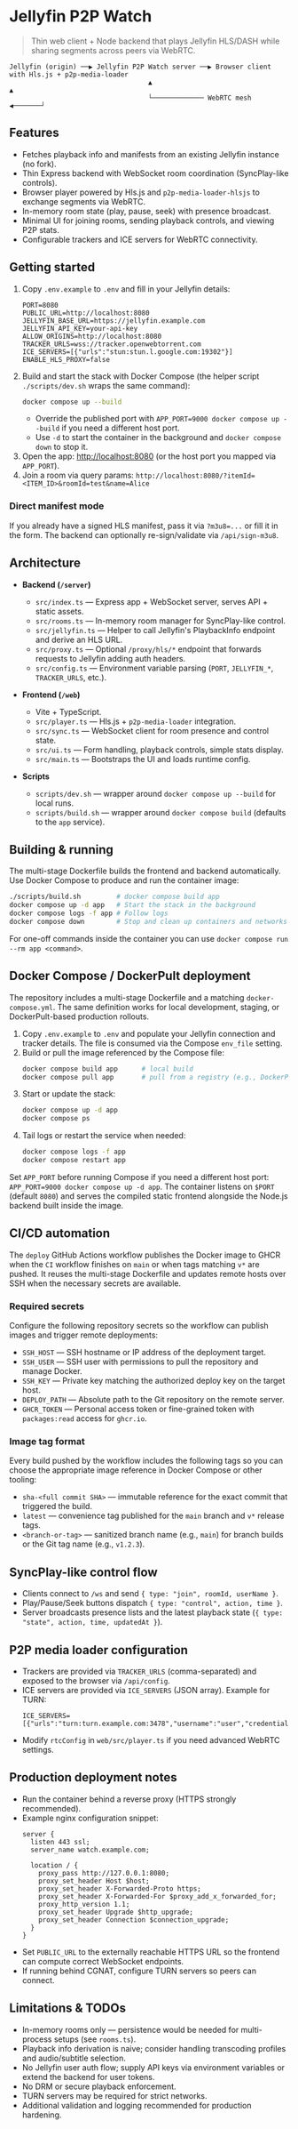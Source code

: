 # Jellyfin P2P Watch

> Thin web client + Node backend that plays Jellyfin HLS/DASH while sharing segments across peers via WebRTC.

```
Jellyfin (origin) ──▶ Jellyfin P2P Watch server ──▶ Browser client with Hls.js + p2p-media-loader
                                   ▲                                  ▲
                                   └───────────── WebRTC mesh ◀───────┘
```

## Features

- Fetches playback info and manifests from an existing Jellyfin instance (no fork).
- Thin Express backend with WebSocket room coordination (SyncPlay-like controls).
- Browser player powered by Hls.js and `p2p-media-loader-hlsjs` to exchange segments via WebRTC.
- In-memory room state (play, pause, seek) with presence broadcast.
- Minimal UI for joining rooms, sending playback controls, and viewing P2P stats.
- Configurable trackers and ICE servers for WebRTC connectivity.

## Getting started

1. Copy `.env.example` to `.env` and fill in your Jellyfin details:
   ```env
   PORT=8080
   PUBLIC_URL=http://localhost:8080
   JELLYFIN_BASE_URL=https://jellyfin.example.com
   JELLYFIN_API_KEY=your-api-key
   ALLOW_ORIGINS=http://localhost:8080
   TRACKER_URLS=wss://tracker.openwebtorrent.com
   ICE_SERVERS=[{"urls":"stun:stun.l.google.com:19302"}]
   ENABLE_HLS_PROXY=false
   ```
2. Build and start the stack with Docker Compose (the helper script `./scripts/dev.sh` wraps the same command):
   ```bash
   docker compose up --build
   ```
   - Override the published port with `APP_PORT=9000 docker compose up --build` if you need a different host port.
   - Use `-d` to start the container in the background and `docker compose down` to stop it.
3. Open the app: <http://localhost:8080> (or the host port you mapped via `APP_PORT`).
4. Join a room via query params: `http://localhost:8080/?itemId=<ITEM_ID>&roomId=test&name=Alice`

### Direct manifest mode

If you already have a signed HLS manifest, pass it via `?m3u8=...` or fill it in the form. The backend can optionally re-sign/validate via `/api/sign-m3u8`.

## Architecture

- **Backend (`/server`)**
  - `src/index.ts` — Express app + WebSocket server, serves API + static assets.
  - `src/rooms.ts` — In-memory room manager for SyncPlay-like control.
  - `src/jellyfin.ts` — Helper to call Jellyfin's PlaybackInfo endpoint and derive an HLS URL.
  - `src/proxy.ts` — Optional `/proxy/hls/*` endpoint that forwards requests to Jellyfin adding auth headers.
  - `src/config.ts` — Environment variable parsing (`PORT`, `JELLYFIN_*`, `TRACKER_URLS`, etc.).

- **Frontend (`/web`)**
  - Vite + TypeScript.
  - `src/player.ts` — Hls.js + `p2p-media-loader` integration.
  - `src/sync.ts` — WebSocket client for room presence and control state.
  - `src/ui.ts` — Form handling, playback controls, simple stats display.
  - `src/main.ts` — Bootstraps the UI and loads runtime config.

- **Scripts**
  - `scripts/dev.sh` — wrapper around `docker compose up --build` for local runs.
  - `scripts/build.sh` — wrapper around `docker compose build` (defaults to the `app` service).

## Building & running

The multi-stage Dockerfile builds the frontend and backend automatically. Use Docker Compose to produce and run the container image:

```bash
./scripts/build.sh         # docker compose build app
docker compose up -d app   # Start the stack in the background
docker compose logs -f app # Follow logs
docker compose down        # Stop and clean up containers and networks
```

For one-off commands inside the container you can use `docker compose run --rm app <command>`.

## Docker Compose / DockerPult deployment

The repository includes a multi-stage Dockerfile and a matching `docker-compose.yml`. The same definition works for local
development, staging, or DockerPult-based production rollouts.

1. Copy `.env.example` to `.env` and populate your Jellyfin connection and tracker details. The file is consumed via the
   Compose `env_file` setting.
2. Build or pull the image referenced by the Compose file:
   ```bash
   docker compose build app      # local build
   docker compose pull app       # pull from a registry (e.g., DockerPult/CI pipeline)
   ```
3. Start or update the stack:
   ```bash
   docker compose up -d app
   docker compose ps
   ```
4. Tail logs or restart the service when needed:
   ```bash
   docker compose logs -f app
   docker compose restart app
   ```

Set `APP_PORT` before running Compose if you need a different host port: `APP_PORT=9000 docker compose up -d app`. The
container listens on `$PORT` (default `8080`) and serves the compiled static frontend alongside the Node.js backend built
inside the image.

## CI/CD automation

The `deploy` GitHub Actions workflow publishes the Docker image to GHCR when the `CI` workflow finishes on `main` or when tags
matching `v*` are pushed. It reuses the multi-stage Dockerfile and updates remote hosts over SSH when the necessary secrets
are available.

### Required secrets

Configure the following repository secrets so the workflow can publish images and trigger remote deployments:

- `SSH_HOST` — SSH hostname or IP address of the deployment target.
- `SSH_USER` — SSH user with permissions to pull the repository and manage Docker.
- `SSH_KEY` — Private key matching the authorized deploy key on the target host.
- `DEPLOY_PATH` — Absolute path to the Git repository on the remote server.
- `GHCR_TOKEN` — Personal access token or fine-grained token with `packages:read` access for `ghcr.io`.

### Image tag format

Every build pushed by the workflow includes the following tags so you can choose the appropriate image reference in Docker
Compose or other tooling:

- `sha-<full commit SHA>` — immutable reference for the exact commit that triggered the build.
- `latest` — convenience tag published for the `main` branch and `v*` release tags.
- `<branch-or-tag>` — sanitized branch name (e.g., `main`) for branch builds or the Git tag name (e.g., `v1.2.3`).

## SyncPlay-like control flow

- Clients connect to `/ws` and send `{ type: "join", roomId, userName }`.
- Play/Pause/Seek buttons dispatch `{ type: "control", action, time }`.
- Server broadcasts presence lists and the latest playback state (`{ type: "state", action, time, updatedAt }`).

## P2P media loader configuration

- Trackers are provided via `TRACKER_URLS` (comma-separated) and exposed to the browser via `/api/config`.
- ICE servers are provided via `ICE_SERVERS` (JSON array). Example for TURN:
  ```env
  ICE_SERVERS=[{"urls":"turn:turn.example.com:3478","username":"user","credential":"pass"}]
  ```
- Modify `rtcConfig` in `web/src/player.ts` if you need advanced WebRTC settings.

## Production deployment notes

- Run the container behind a reverse proxy (HTTPS strongly recommended).
- Example nginx configuration snippet:
  ```nginx
  server {
    listen 443 ssl;
    server_name watch.example.com;

    location / {
      proxy_pass http://127.0.0.1:8080;
      proxy_set_header Host $host;
      proxy_set_header X-Forwarded-Proto https;
      proxy_set_header X-Forwarded-For $proxy_add_x_forwarded_for;
      proxy_http_version 1.1;
      proxy_set_header Upgrade $http_upgrade;
      proxy_set_header Connection $connection_upgrade;
    }
  }
  ```
- Set `PUBLIC_URL` to the externally reachable HTTPS URL so the frontend can compute correct WebSocket endpoints.
- If running behind CGNAT, configure TURN servers so peers can connect.

## Limitations & TODOs

- In-memory rooms only — persistence would be needed for multi-process setups (see `rooms.ts`).
- Playback info derivation is naive; consider handling transcoding profiles and audio/subtitle selection.
- No Jellyfin user auth flow; supply API keys via environment variables or extend the backend for user tokens.
- No DRM or secure playback enforcement.
- TURN servers may be required for strict networks.
- Additional validation and logging recommended for production hardening.
